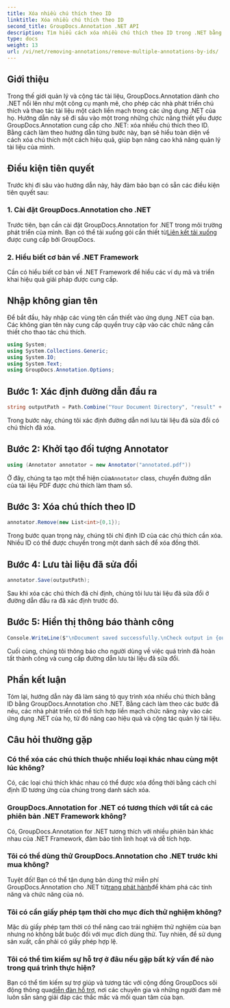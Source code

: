 ```yaml
---
title: Xóa nhiều chú thích theo ID
linktitle: Xóa nhiều chú thích theo ID
second_title: GroupDocs.Annotation .NET API
description: Tìm hiểu cách xóa nhiều chú thích theo ID trong .NET bằng GroupDocs.Annotation, nâng cao khả năng quản lý tài liệu của bạn một cách dễ dàng.
type: docs
weight: 13
url: /vi/net/removing-annotations/remove-multiple-annotations-by-ids/
---
```

## Giới thiệu
Trong thế giới quản lý và cộng tác tài liệu, GroupDocs.Annotation dành cho .NET nổi lên như một công cụ mạnh mẽ, cho phép các nhà phát triển chú thích và thao tác tài liệu một cách liền mạch trong các ứng dụng .NET của họ. Hướng dẫn này sẽ đi sâu vào một trong những chức năng thiết yếu được GroupDocs.Annotation cung cấp cho .NET: xóa nhiều chú thích theo ID. Bằng cách làm theo hướng dẫn từng bước này, bạn sẽ hiểu toàn diện về cách xóa chú thích một cách hiệu quả, giúp bạn nâng cao khả năng quản lý tài liệu của mình.
## Điều kiện tiên quyết
Trước khi đi sâu vào hướng dẫn này, hãy đảm bảo bạn có sẵn các điều kiện tiên quyết sau:
### 1. Cài đặt GroupDocs.Annotation cho .NET
 Trước tiên, bạn cần cài đặt GroupDocs.Annotation for .NET trong môi trường phát triển của mình. Bạn có thể tải xuống gói cần thiết từ[Liên kết tải xuống](https://releases.groupdocs.com/annotation/net/) được cung cấp bởi GroupDocs.
### 2. Hiểu biết cơ bản về .NET Framework
Cần có hiểu biết cơ bản về .NET Framework để hiểu các ví dụ mã và triển khai hiệu quả giải pháp được cung cấp.

## Nhập không gian tên
Để bắt đầu, hãy nhập các vùng tên cần thiết vào ứng dụng .NET của bạn. Các không gian tên này cung cấp quyền truy cập vào các chức năng cần thiết cho thao tác chú thích.
```csharp
using System;
using System.Collections.Generic;
using System.IO;
using System.Text;
using GroupDocs.Annotation.Options;
```

## Bước 1: Xác định đường dẫn đầu ra
```csharp
string outputPath = Path.Combine("Your Document Directory", "result" + Path.GetExtension("input.pdf"));
```
Trong bước này, chúng tôi xác định đường dẫn nơi lưu tài liệu đã sửa đổi có chú thích đã xóa.
## Bước 2: Khởi tạo đối tượng Annotator
```csharp
using (Annotator annotator = new Annotator("annotated.pdf"))
```
 Ở đây, chúng ta tạo một thể hiện của`Annotator` class, chuyển đường dẫn của tài liệu PDF được chú thích làm tham số.
## Bước 3: Xóa chú thích theo ID
```csharp
annotator.Remove(new List<int>{0,1});
```
Trong bước quan trọng này, chúng tôi chỉ định ID của các chú thích cần xóa. Nhiều ID có thể được chuyển trong một danh sách để xóa đồng thời.
## Bước 4: Lưu tài liệu đã sửa đổi
```csharp
annotator.Save(outputPath);
```
Sau khi xóa các chú thích đã chỉ định, chúng tôi lưu tài liệu đã sửa đổi ở đường dẫn đầu ra đã xác định trước đó.
## Bước 5: Hiển thị thông báo thành công
```csharp
Console.WriteLine($"\nDocument saved successfully.\nCheck output in {outputPath}.");
```
Cuối cùng, chúng tôi thông báo cho người dùng về việc quá trình đã hoàn tất thành công và cung cấp đường dẫn lưu tài liệu đã sửa đổi.

## Phần kết luận
Tóm lại, hướng dẫn này đã làm sáng tỏ quy trình xóa nhiều chú thích bằng ID bằng GroupDocs.Annotation cho .NET. Bằng cách làm theo các bước đã nêu, các nhà phát triển có thể tích hợp liền mạch chức năng này vào các ứng dụng .NET của họ, từ đó nâng cao hiệu quả và cộng tác quản lý tài liệu.
## Câu hỏi thường gặp
### Có thể xóa các chú thích thuộc nhiều loại khác nhau cùng một lúc không?
Có, các loại chú thích khác nhau có thể được xóa đồng thời bằng cách chỉ định ID tương ứng của chúng trong danh sách xóa.
### GroupDocs.Annotation for .NET có tương thích với tất cả các phiên bản .NET Framework không?
Có, GroupDocs.Annotation for .NET tương thích với nhiều phiên bản khác nhau của .NET Framework, đảm bảo tính linh hoạt và dễ tích hợp.
### Tôi có thể dùng thử GroupDocs.Annotation cho .NET trước khi mua không?
 Tuyệt đối! Bạn có thể tận dụng bản dùng thử miễn phí GroupDocs.Annotation cho .NET từ[trang phát hành](https://releases.groupdocs.com/)để khám phá các tính năng và chức năng của nó.
### Tôi có cần giấy phép tạm thời cho mục đích thử nghiệm không?
Mặc dù giấy phép tạm thời có thể nâng cao trải nghiệm thử nghiệm của bạn nhưng nó không bắt buộc đối với mục đích dùng thử. Tuy nhiên, để sử dụng sản xuất, cần phải có giấy phép hợp lệ.
### Tôi có thể tìm kiếm sự hỗ trợ ở đâu nếu gặp bất kỳ vấn đề nào trong quá trình thực hiện?
 Bạn có thể tìm kiếm sự trợ giúp và tương tác với cộng đồng GroupDocs sôi động thông qua[diễn đàn hỗ trợ](https://forum.groupdocs.com/c/annotation/10), nơi các chuyên gia và những người đam mê luôn sẵn sàng giải đáp các thắc mắc và mối quan tâm của bạn.